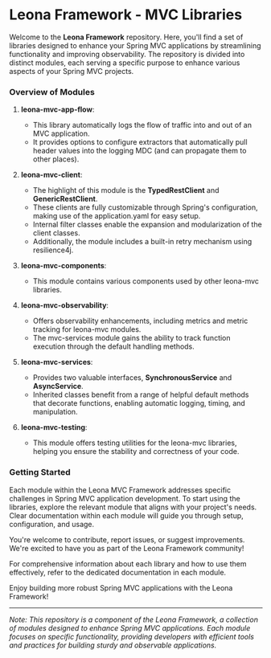 # Leona Framework - MVC Libraries

Welcome to the **Leona Framework** repository. Here, you'll find a set of libraries designed to enhance your Spring MVC applications by streamlining functionality and improving observability. The repository is divided into distinct modules, each serving a specific purpose to enhance various aspects of your Spring MVC projects.

### Overview of Modules

1. **leona-mvc-app-flow**:
   - This library automatically logs the flow of traffic into and out of an MVC application.
   - It provides options to configure extractors that automatically pull header values into the logging MDC (and can propagate them to other places).

2. **leona-mvc-client**:
   - The highlight of this module is the **TypedRestClient** and **GenericRestClient**.
   - These clients are fully customizable through Spring's configuration, making use of the application.yaml for easy setup.
   - Internal filter classes enable the expansion and modularization of the client classes.
   - Additionally, the module includes a built-in retry mechanism using resilience4j.

3. **leona-mvc-components**:
   - This module contains various components used by other leona-mvc libraries.

4. **leona-mvc-observability**:
   - Offers observability enhancements, including metrics and metric tracking for leona-mvc modules.
   - The mvc-services module gains the ability to track function execution through the default handling methods.

5. **leona-mvc-services**:
   - Provides two valuable interfaces, **SynchronousService** and **AsyncService**.
   - Inherited classes benefit from a range of helpful default methods that decorate functions, enabling automatic logging, timing, and manipulation.

6. **leona-mvc-testing**:
   - This module offers testing utilities for the leona-mvc libraries, helping you ensure the stability and correctness of your code.

### Getting Started

Each module within the Leona MVC Framework addresses specific challenges in Spring MVC application development. To start using the libraries, explore the relevant module that aligns with your project's needs. Clear documentation within each module will guide you through setup, configuration, and usage.

You're welcome to contribute, report issues, or suggest improvements. We're excited to have you as part of the Leona Framework community!

For comprehensive information about each library and how to use them effectively, refer to the dedicated documentation in each module.

Enjoy building more robust Spring MVC applications with the Leona Framework!

---

*Note: This repository is a component of the Leona Framework, a collection of modules designed to enhance Spring MVC applications. Each module focuses on specific functionality, providing developers with efficient tools and practices for building sturdy and observable applications.*